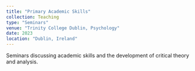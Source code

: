 ```yaml
---
title: "Primary Academic Skills"
collection: Teaching
type: "Seminars"
venue: "Trinity College Dublin, Psychology"
date: 2023
location: "Dublin, Ireland"
---
```


Seminars discussing academic skills and the development of critical theory and analysis. 
